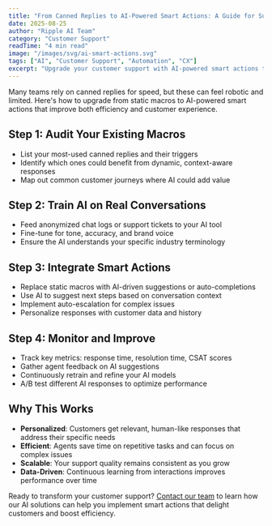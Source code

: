 ```yaml
---
title: "From Canned Replies to AI-Powered Smart Actions: A Guide for Support Teams"
date: 2025-08-25
author: "Ripple AI Team"
category: "Customer Support"
readTime: "4 min read"
image: "/images/svg/ai-smart-actions.svg"
tags: ["AI", "Customer Support", "Automation", "CX"]
excerpt: "Upgrade your customer support with AI-powered smart actions that go beyond static macros to deliver personalized, efficient service at scale."
---
```


Many teams rely on canned replies for speed, but these can feel robotic and limited. Here's how to upgrade from static macros to AI-powered smart actions that improve both efficiency and customer experience.

## Step 1: Audit Your Existing Macros

- List your most-used canned replies and their triggers
- Identify which ones could benefit from dynamic, context-aware responses
- Map out common customer journeys where AI could add value

## Step 2: Train AI on Real Conversations

- Feed anonymized chat logs or support tickets to your AI tool
- Fine-tune for tone, accuracy, and brand voice
- Ensure the AI understands your specific industry terminology

## Step 3: Integrate Smart Actions

- Replace static macros with AI-driven suggestions or auto-completions
- Use AI to suggest next steps based on conversation context
- Implement auto-escalation for complex issues
- Personalize responses with customer data and history

## Step 4: Monitor and Improve

- Track key metrics: response time, resolution time, CSAT scores
- Gather agent feedback on AI suggestions
- Continuously retrain and refine your AI models
- A/B test different AI responses to optimize performance

## Why This Works

- **Personalized**: Customers get relevant, human-like responses that address their specific needs
- **Efficient**: Agents save time on repetitive tasks and can focus on complex issues
- **Scalable**: Your support quality remains consistent as you grow
- **Data-Driven**: Continuous learning from interactions improves performance over time

Ready to transform your customer support? [Contact our team](#) to learn how our AI solutions can help you implement smart actions that delight customers and boost efficiency.
